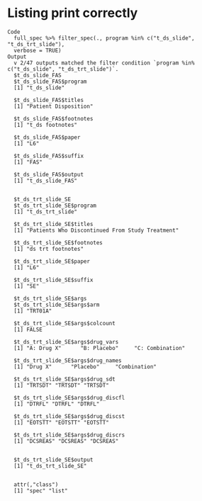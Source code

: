 # Listing print correctly

    Code
      full_spec %>% filter_spec(., program %in% c("t_ds_slide", "t_ds_trt_slide"),
      verbose = TRUE)
    Output
      v 2/47 outputs matched the filter condition `program %in% c("t_ds_slide", "t_ds_trt_slide")`.
      $t_ds_slide_FAS
      $t_ds_slide_FAS$program
      [1] "t_ds_slide"
      
      $t_ds_slide_FAS$titles
      [1] "Patient Disposition"
      
      $t_ds_slide_FAS$footnotes
      [1] "t_ds footnotes"
      
      $t_ds_slide_FAS$paper
      [1] "L6"
      
      $t_ds_slide_FAS$suffix
      [1] "FAS"
      
      $t_ds_slide_FAS$output
      [1] "t_ds_slide_FAS"
      
      
      $t_ds_trt_slide_SE
      $t_ds_trt_slide_SE$program
      [1] "t_ds_trt_slide"
      
      $t_ds_trt_slide_SE$titles
      [1] "Patients Who Discontinued From Study Treatment"
      
      $t_ds_trt_slide_SE$footnotes
      [1] "ds trt footnotes"
      
      $t_ds_trt_slide_SE$paper
      [1] "L6"
      
      $t_ds_trt_slide_SE$suffix
      [1] "SE"
      
      $t_ds_trt_slide_SE$args
      $t_ds_trt_slide_SE$args$arm
      [1] "TRT01A"
      
      $t_ds_trt_slide_SE$args$colcount
      [1] FALSE
      
      $t_ds_trt_slide_SE$args$drug_vars
      [1] "A: Drug X"      "B: Placebo"     "C: Combination"
      
      $t_ds_trt_slide_SE$args$drug_names
      [1] "Drug X"      "Placebo"     "Combination"
      
      $t_ds_trt_slide_SE$args$drug_sdt
      [1] "TRTSDT" "TRTSDT" "TRTSDT"
      
      $t_ds_trt_slide_SE$args$drug_discfl
      [1] "DTRFL" "DTRFL" "DTRFL"
      
      $t_ds_trt_slide_SE$args$drug_discst
      [1] "EOTSTT" "EOTSTT" "EOTSTT"
      
      $t_ds_trt_slide_SE$args$drug_discrs
      [1] "DCSREAS" "DCSREAS" "DCSREAS"
      
      
      $t_ds_trt_slide_SE$output
      [1] "t_ds_trt_slide_SE"
      
      
      attr(,"class")
      [1] "spec" "list"

